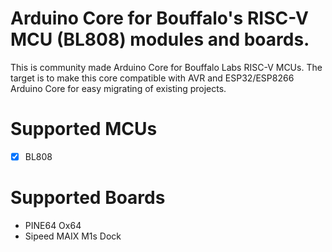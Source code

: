 # Arduino Core for Bouffalo's RISC-V MCU (BL808) modules and boards.
This is community made Arduino Core for Bouffalo Labs RISC-V MCUs. The target is to make this core compatible with AVR and ESP32/ESP8266 Arduino Core for easy migrating of existing projects.
# Supported MCUs
- [X] BL808
# Supported Boards
* PINE64 Ox64
* Sipeed MAIX M1s Dock
